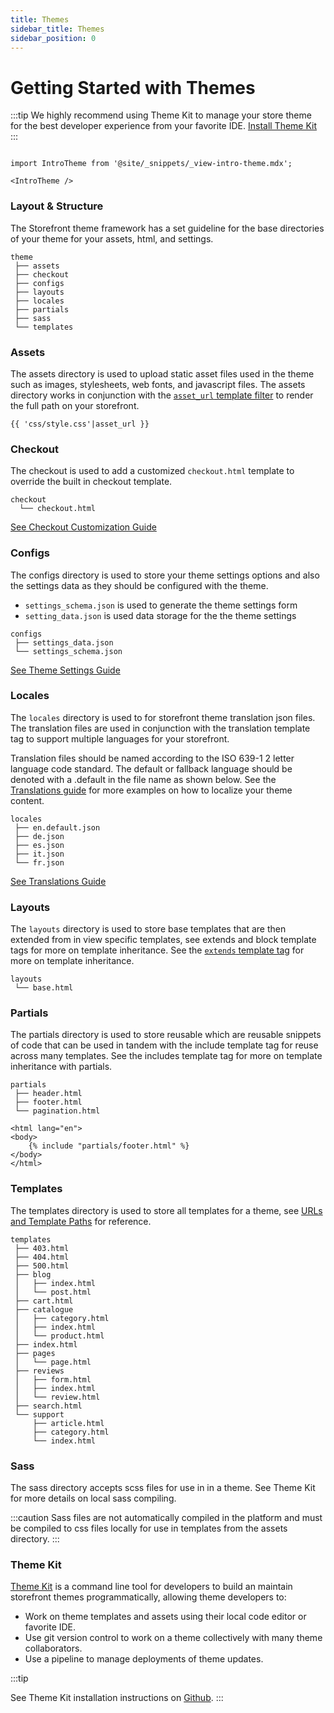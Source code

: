 ```yaml
---
title: Themes
sidebar_title: Themes
sidebar_position: 0
---
```

# Getting Started with Themes

:::tip
We highly recommend using Theme Kit to manage your store theme for the best developer experience from your favorite IDE. [Install Theme Kit](https://github.com/29next/theme-kit)
:::

```mdx-code-block

import IntroTheme from '@site/_snippets/_view-intro-theme.mdx';

<IntroTheme />

```

### Layout & Structure
The Storefront theme framework has a set guideline for the base directories of your theme for your assets, html, and settings.

```shell title="Storefront Theme Structure"
theme
 ├── assets
 ├── checkout
 ├── configs
 ├── layouts
 ├── locales
 ├── partials
 ├── sass
 └── templates
```


### Assets
The assets directory is used to upload static asset files used in the theme such as images, stylesheets, web fonts, and javascript files. The assets directory works in conjunction with the [`asset_url` template filter](/docs/storefront/themes/templates/filters.md#asset_url) to render the full path on your storefront.

```django title="Example link in template to /assets/css/style.css"
{{ 'css/style.css'|asset_url }}
```

### Checkout
The checkout is used to add a customized `checkout.html` template to override the built in checkout template.

```shell title="Checkout Directory"
checkout
  └── checkout.html
```

[See Checkout Customization Guide](/docs/storefront/themes/guides/checkout.md)

### Configs
The configs directory is used to store your theme settings options and also the settings data as they should be configured with the theme.

- `settings_schema.json` is used to generate the theme settings form
- `setting_data.json` is used data storage for the the theme settings

```shell title="Config Directory"
configs
 ├── settings_data.json
 └── settings_schema.json
```
[See Theme Settings Guide](/docs/storefront/themes/settings.md)

### Locales

The `locales` directory is used to for storefront theme translation json files. The translation files are used in conjunction with the translation template tag to support multiple languages for your storefront.

Translation files should be named according to the ISO 639-1 2 letter language code standard. The default or fallback language should be denoted with a .default in the file name as shown below. See the [Translations guide](/docs/storefront/themes/translations.md) for more examples on how to localize your theme content.

```shell title="Locale Files Example"
locales
 ├── en.default.json
 ├── de.json
 ├── es.json
 ├── it.json
 └── fr.json
```
[See Translations Guide](/docs/storefront/themes/translations.md)

### Layouts
The `layouts` directory is used to store base templates that are then extended from in view specific templates, see extends and block template tags for more on template inheritance. See the [`extends` template tag](/docs/storefront/themes/templates/tags.md#extends-block) for more on template inheritance.

```shell title="Layouts Directory Example"
layouts
 └── base.html
```

### Partials
The partials directory is used to store reusable which are reusable snippets of code that can be used in tandem with the include template tag for reuse across many templates. See the includes template tag for more on template inheritance with partials.

```shell title="Partials Directory Example"
partials
 ├── header.html
 ├── footer.html
 └── pagination.html
```

```django title="Example Partial Include Another Template"
<html lang="en">
<body>
    {% include "partials/footer.html" %}
</body>
</html>
```


### Templates
The templates directory is used to store all templates for a theme, see [URLs and Template Paths](/docs/storefront/themes/templates/urls-and-template-paths.md) for reference.

```shell title="Templates Directory Example"
templates
 ├── 403.html
 ├── 404.html
 ├── 500.html
 ├── blog
 │   ├── index.html
 │   └── post.html
 ├── cart.html
 ├── catalogue
 │   ├── category.html
 │   ├── index.html
 │   └── product.html
 ├── index.html
 ├── pages
 │   └── page.html
 ├── reviews
 │   ├── form.html
 │   ├── index.html
 │   └── review.html
 ├── search.html
 └── support
     ├── article.html
     ├── category.html
     └── index.html
```

### Sass

The sass directory accepts scss files for use in in a theme. See Theme Kit for more details on local sass compiling.

:::caution
Sass files are not automatically compiled in the platform and must be compiled to css files locally for use in templates from the assets directory.
:::

### Theme Kit

[Theme Kit](https://github.com/29next/theme-kit) is a command line tool for developers to build an maintain storefront themes programmatically, allowing theme developers to:

- Work on theme templates and assets using their local code editor or favorite IDE.
- Use git version control to work on a theme collectively with many theme collaborators.
- Use a pipeline to manage deployments of theme updates.


:::tip

See Theme Kit installation instructions on [Github](https://github.com/29next/theme-kit).
:::
